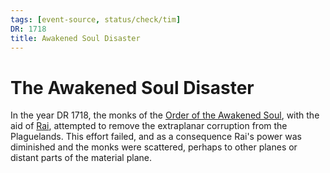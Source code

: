 ```yaml
---
tags: [event-source, status/check/tim]
DR: 1718
title: Awakened Soul Disaster
---
```

# The Awakened Soul Disaster

In the year DR 1718, the monks of the [Order of the Awakened Soul](<../../../groups/dunmari-mystery-cults/order-of-the-awakened-soul.md>), with the aid of [Rai](<../../../people/pcs/great-war/rai.md>), attempted to remove the extraplanar corruption from the Plaguelands. This effort failed, and as a consequence Rai's power was diminished and the monks were scattered, perhaps to other planes or distant parts of the material plane.



